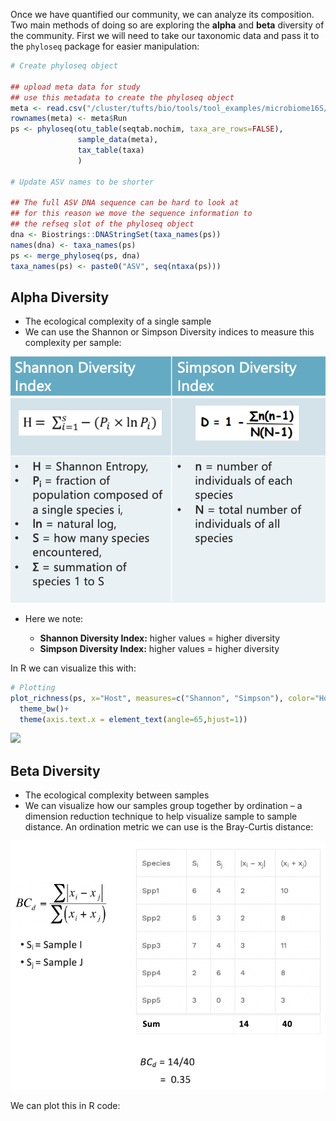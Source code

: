 Once we have quantified our community, we can analyze its composition. Two main methods of doing so are exploring the **alpha** and **beta** diversity of the community. First we will need to take our taxonomic data and pass it to the `phyloseq` package for easier manipulation:

```R
# Create phyloseq object

## upload meta data for study
## use this metadata to create the phyloseq object
meta <- read.csv("/cluster/tufts/bio/tools/tool_examples/microbiome16S/metaData.txt")
rownames(meta) <- meta$Run
ps <- phyloseq(otu_table(seqtab.nochim, taxa_are_rows=FALSE), 
               sample_data(meta), 
               tax_table(taxa)
               )
               
# Update ASV names to be shorter

## The full ASV DNA sequence can be hard to look at
## for this reason we move the sequence information to 
## the refseq slot of the phyloseq object
dna <- Biostrings::DNAStringSet(taxa_names(ps))
names(dna) <- taxa_names(ps)
ps <- merge_phyloseq(ps, dna)
taxa_names(ps) <- paste0("ASV", seq(ntaxa(ps)))
```

## Alpha Diversity

- The ecological complexity of a single sample
- We can use the Shannon or Simpson Diversity indices to measure this complexity per sample:

![](images/shannon-simpson.png)

- Here we note:

    - **Shannon Diversity Index:** higher values = higher diversity
    - **Simpson Diversity Index:** higher values = higher diversity

In R we can visualize this with:

```R
# Plotting
plot_richness(ps, x="Host", measures=c("Shannon", "Simpson"), color="Host")+
  theme_bw()+
  theme(axis.text.x = element_text(angle=65,hjust=1))
```

![](alpha-plot.png)

## Beta Diversity

- The ecological complexity between samples
- We can visualize how our samples group together by ordination – a dimension reduction technique to help visualize sample to sample distance. An ordination metric we can use is the Bray-Curtis distance:

![](images/bray-curtis.png)

We can plot this in R code:

```

